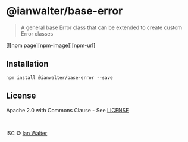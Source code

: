 # @ianwalter/base-error
> A general base Error class that can be extended to create custom Error classes

[![npm page][npm-image]][npm-url]

## Installation

```console
npm install @ianwalter/base-error --save
```

## License

Apache 2.0 with Commons Clause - See [LICENSE][licenseUrl]

&nbsp;

ISC &copy; [Ian Walter](https://iankwalter.com)

[npmImage]: https://img.shields.io/npm/v/@ianwalter/base-error.svg
[npmUrl]: https://www.npmjs.com/package/@ianwalter/base-error
[licenseUrl]: https://github.com/ianwalter/base-error/blob/master/LICENSE
